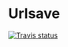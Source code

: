 Urlsave
=========

[![Travis status](https://travis-ci.org/iilaurens/urlsave.svg)](https://travis-ci.org/iilaurens/urlsave)
